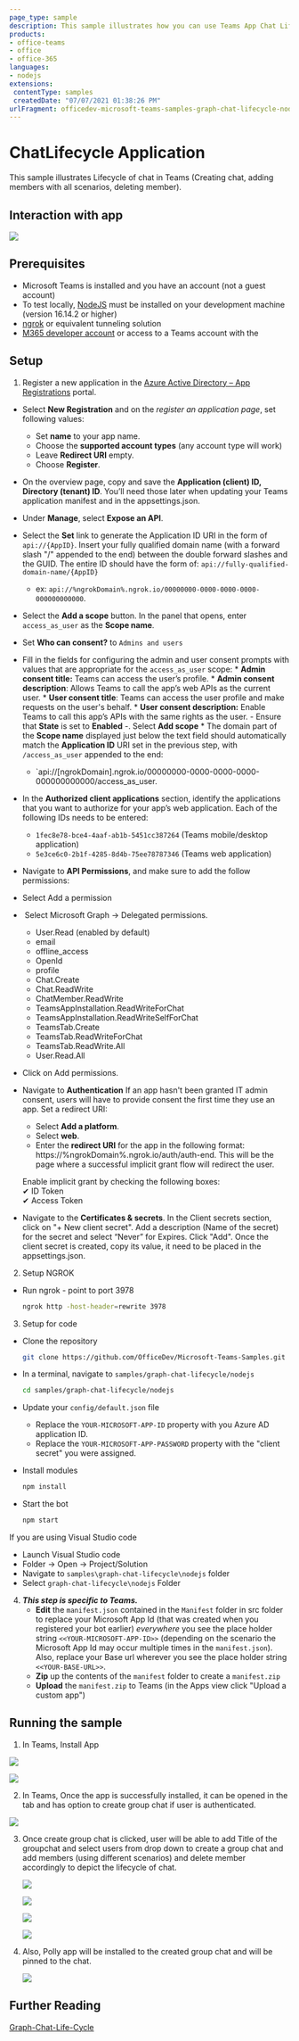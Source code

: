 ```yaml
---
page_type: sample
description: This sample illustrates how you can use Teams App Chat Life Cycle by calling Microsoft Graph APIs. .
products:
- office-teams
- office
- office-365
languages:
- nodejs
extensions:
 contentType: samples
 createdDate: "07/07/2021 01:38:26 PM"
urlFragment: officedev-microsoft-teams-samples-graph-chat-lifecycle-nodejs
---
```


# ChatLifecycle Application

This sample illustrates Lifecycle of chat in Teams (Creating chat, adding members with all scenarios, deleting member).

## Interaction with app

![](Images/GraphChatLifecycleGif.gif)

## Prerequisites

- Microsoft Teams is installed and you have an account (not a guest account)
- To test locally, [NodeJS](https://nodejs.org/en/download/) must be installed on your development machine (version 16.14.2  or higher)
- [ngrok](https://ngrok.com/download) or equivalent tunneling solution
- [M365 developer account](https://docs.microsoft.com/en-us/microsoftteams/platform/concepts/build-and-test/prepare-your-o365-tenant) or access to a Teams account with the 

## Setup
1. Register a new application in the [Azure Active Directory – App Registrations](https://go.microsoft.com/fwlink/?linkid=2083908) portal.
  - Select **New Registration** and on the *register an application page*, set following values:
    * Set **name** to your app name.
    * Choose the **supported account types** (any account type will work)
    * Leave **Redirect URI** empty.
    * Choose **Register**.
  - On the overview page, copy and save the **Application (client) ID, Directory (tenant) ID**. You’ll need those later when updating your Teams application manifest and in the appsettings.json.
  - Under **Manage**, select **Expose an API**. 
  - Select the **Set** link to generate the Application ID URI in the form of `api://{AppID}`. Insert your fully qualified domain name (with a forward slash "/" appended to the end) between the double forward slashes and the GUID. The entire ID should have the form of: `api://fully-qualified-domain-name/{AppID}`
    * ex: `api://%ngrokDomain%.ngrok.io/00000000-0000-0000-0000-000000000000`.
   - Select the **Add a scope** button. In the panel that opens, enter `access_as_user` as the **Scope name**.
   - Set **Who can consent?** to `Admins and users`
   - Fill in the fields for configuring the admin and user consent prompts with values that are appropriate for the `access_as_user` scope:
    * **Admin consent title:** Teams can access the user’s profile.
    * **Admin consent description**: Allows Teams to call the app’s web APIs as the current user.
    * **User consent title**: Teams can access the user profile and make requests on the user's behalf.
    * **User consent description:** Enable Teams to call this app’s APIs with the same rights as the user.
    - Ensure that **State** is set to **Enabled**
  -. Select **Add scope**
    * The domain part of the **Scope name** displayed just below the text field should automatically match the **Application ID** URI set in the previous step, with `/access_as_user` appended to the end:
        * `api://[ngrokDomain].ngrok.io/00000000-0000-0000-0000-000000000000/access_as_user.
 - In the **Authorized client applications** section, identify the applications that you want to authorize for your app’s web application. Each of the following IDs needs to be entered:
    * `1fec8e78-bce4-4aaf-ab1b-5451cc387264` (Teams mobile/desktop application)
    * `5e3ce6c0-2b1f-4285-8d4b-75ee78787346` (Teams web application)
- Navigate to **API Permissions**, and make sure to add the follow permissions:
-   Select Add a permission
-   Select Microsoft Graph -\> Delegated permissions.
    * User.Read (enabled by default)
    * email
    * offline_access
    * OpenId
    * profile
    * Chat.Create
    * Chat.ReadWrite
    * ChatMember.ReadWrite
    * TeamsAppInstallation.ReadWriteForChat
    * TeamsAppInstallation.ReadWriteSelfForChat
    * TeamsTab.Create
    * TeamsTab.ReadWriteForChat
    * TeamsTab.ReadWrite.All
    * User.Read.All
-   Click on Add permissions.
- Navigate to **Authentication**
    If an app hasn't been granted IT admin consent, users will have to provide consent the first time they use an app.
    Set a redirect URI:
    * Select **Add a platform**.
    * Select **web**.
    * Enter the **redirect URI** for the app in the following format: https://%ngrokDomain%.ngrok.io/auth/auth-end. This will be the page where a successful implicit grant flow will redirect the user.
    
    Enable implicit grant by checking the following boxes:  
    ✔ ID Token  
    ✔ Access Token  
-  Navigate to the **Certificates & secrets**. In the Client secrets section, click on "+ New client secret". Add a description      (Name of the secret) for the secret and select “Never” for Expires. Click "Add". Once the client secret is created, copy its value, it need to be placed in the appsettings.json.

2. Setup NGROK
  - Run ngrok - point to port 3978

    ```bash
    ngrok http -host-header=rewrite 3978
    ```
3. Setup for code
  - Clone the repository

    ```bash
    git clone https://github.com/OfficeDev/Microsoft-Teams-Samples.git
    ```

- In a terminal, navigate to `samples/graph-chat-lifecycle/nodejs`

    ```bash
    cd samples/graph-chat-lifecycle/nodejs
    ```
- Update your `config/default.json` file
    * Replace the `YOUR-MICROSOFT-APP-ID` property with you Azure AD application ID.
    * Replace the `YOUR-MICROSOFT-APP-PASSWORD` property with the "client secret" you were assigned.
    
 - Install modules
 
    ```bash
    npm install
    ```

- Start the bot

    ```bash
    npm start
    ```
 If you are using Visual Studio code
  - Launch Visual Studio code
  - Folder -> Open -> Project/Solution
  - Navigate to ```samples\graph-chat-lifecycle\nodejs``` folder
  - Select ```graph-chat-lifecycle\nodejs``` Folder

  
4.  __*This step is specific to Teams.*__
    - **Edit** the `manifest.json` contained in the `Manifest` folder in src folder to replace your Microsoft App Id (that was created when you registered your bot earlier) *everywhere* you see the place holder string `<<YOUR-MICROSOFT-APP-ID>>` (depending on the scenario the Microsoft App Id may occur multiple times in the `manifest.json`). Also, replace your Base url wherever you see the place holder string `<<YOUR-BASE-URL>>`.
    - **Zip** up the contents of the `manifest` folder to create a `manifest.zip`
    - **Upload** the `manifest.zip` to Teams (in the Apps view click "Upload a custom app")

## Running the sample

1. In Teams, Install App

 ![](Images/Install.png)

 ![](Images/InstallSaveTab.png)

2. In Teams, Once the app is successfully installed, it can be opened in the tab and has option to create group chat if user is authenticated.

 ![](Images/WelcomeCreateGroup.png)

3. Once create group chat is clicked, user will be able to add Title of the groupchat and select users from drop down to create a group chat and add members (using different scenarios) and delete member accordingly to depict the lifecycle of chat.

   ![](Images/CreateGroupChat.png)

   ![](Images/MembersList.png)
  
   ![](Images/CreateGroupChatDetails.png)

   ![](Images/GroupChatCreatedSuccessfully.png)

4. Also, Polly app will be installed to the created group chat and will be pinned to the chat.

   ![](Images/PinnedTabSuccessfully.png)

## Further Reading
[Graph-Chat-Life-Cycle](https://learn.microsoft.com/en-us/microsoftteams/plan-teams-lifecycle)
